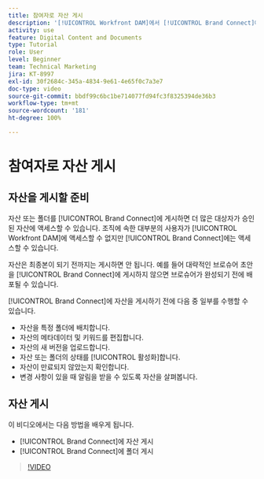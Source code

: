 ```yaml
---
title: 참여자로 자산 게시
description: '[!UICONTROL Workfront DAM]에서 [!UICONTROL Brand Connect]에 자산 및 폴더를 게시하는 방법을 알아봅니다.'
activity: use
feature: Digital Content and Documents
type: Tutorial
role: User
level: Beginner
team: Technical Marketing
jira: KT-8997
exl-id: 30f2684c-345a-4834-9e61-4e65f0c7a3e7
doc-type: video
source-git-commit: bbdf99c6bc1be714077fd94fc3f8325394de36b3
workflow-type: tm+mt
source-wordcount: '181'
ht-degree: 100%

---
```


# 참여자로 자산 게시

## 자산을 게시할 준비

자산 또는 폴더를 [!UICONTROL Brand Connect]에 게시하면 더 많은 대상자가 승인된 자산에 액세스할 수 있습니다. 조직에 속한 대부분의 사용자가 [!UICONTROL Workfront DAM]에 액세스할 수 없지만 [!UICONTROL Brand Connect]에는 액세스할 수 있습니다.

자산은 최종본이 되기 전까지는 게시하면 안 됩니다. 예를 들어 대략적인 브로슈어 초안을 [!UICONTROL Brand Connect]에 게시하지 않으면 브로슈어가 완성되기 전에 배포될 수 있습니다.

[!UICONTROL Brand Connect]에 자산을 게시하기 전에 다음 중 일부를 수행할 수 있습니다.

* 자산을 특정 폴더에 배치합니다.
* 자산의 메타데이터 및 키워드를 편집합니다.
* 자산의 새 버전을 업로드합니다.
* 자산 또는 폴더의 상태를 [!UICONTROL 활성화]합니다.
* 자산이 만료되지 않았는지 확인합니다.
* 변경 사항이 있을 때 알림을 받을 수 있도록 자산을 살펴봅니다.

## 자산 게시

이 비디오에서는 다음 방법을 배우게 됩니다.

* [!UICONTROL Brand Connect]에 자산 게시
* [!UICONTROL Brand Connect]에 폴더 게시

>[!VIDEO](https://video.tv.adobe.com/v/3414416/?quality=12&learn=on&enablevpops=1&captions=kor)
